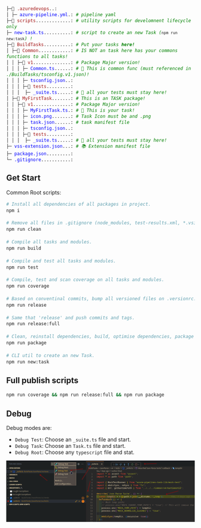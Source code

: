 
<pre class="language-filetree vscode-light">
<code>├─📁 <span class="hlft-string">.azuredevops</span>..: <span class="hlft-comment"> </span>
│ ├─ <span class="hlft-keyword">azure-pipeline.yml</span>.: <span class="hlft-comment"># pipeline yaml</span>
├─📁 <span class="hlft-string">scripts</span>.............: <span class="hlft-comment"># utility scripts for develomnent lifecycle only</span>
├─ <span class="hlft-keyword">new-task.ts</span>..........: <span class="hlft-comment"># script to create an new Task (</span><code>npm run new:task</code><span class="hlft-comment">) !</span>
├─📁 <span class="hlft-string">BuildTasks</span>..........: <span class="hlft-comment"># Put your tasks <span class="hlft-strong">here!</span></span>
│ ├─📁 <span class="hlft-string">Common</span>............: <span class="hlft-comment"># IS NOT an task here has your commons functions to all tasks!</span>
│ │ ├─📁 <span class="hlft-string">v1</span>..............: <span class="hlft-comment"># Package Major version!</span>
│ │ │ ├─ <span class="hlft-keyword">Common.ts</span>......: <span class="hlft-comment"># 🧰 This is common func (must referenced in ./BuildTasks/tsconfig.v1.json)!</span>
│ │ │ ├─ <span class="hlft-keyword">tsconfig.json</span>..: <span class="hlft-comment"> </span>
│ │ │ ├─📁 <span class="hlft-string">tests</span>.........: <span class="hlft-comment"> </span>
│ │ │  ├─ <span class="hlft-keyword">_suite.ts</span>.....: <span class="hlft-comment"># 🧪 all your tests must stay here!</span>
│ ├─📁 <span class="hlft-string">MyFirstTask</span>.......: <span class="hlft-comment"># This is an TASK package!</span>
│ │ ├─📁 <span class="hlft-string">v1</span>..............: <span class="hlft-comment"># Package Major version!</span>
│ │ │ ├─ <span class="hlft-keyword">MyFirstTask.ts</span>.: <span class="hlft-comment"># 🔨 This is your task!</span>
│ │ │ ├─ <span class="hlft-keyword">icon.png</span>.......: <span class="hlft-comment"># Task Icon must be and .png </span>
│ │ │ ├─ <span class="hlft-keyword">task.json</span>......: <span class="hlft-comment"># task manifest file</span>
│ │ │ ├─ <span class="hlft-keyword">tsconfig.json</span>..: <span class="hlft-comment"> </span>
│ │ │ ├─📁 <span class="hlft-string">tests</span>.........: <span class="hlft-comment"> </span>
│ │ │  ├─ <span class="hlft-keyword">_suite.ts</span>.....: <span class="hlft-comment"># 🧪 all your tests must stay here!</span>
├─ <span class="hlft-keyword">vss-extension.json</span>...: <span class="hlft-comment"># 📚 Extension manifest file</span>
├─ <span class="hlft-keyword">package.json</span>.........: <span class="hlft-comment"> </span>
└─ <span class="hlft-keyword">.gitignore</span>...........: <span class="hlft-comment"> </span>
</code></pre>



## Get Start

Common Root scripts:

```bash
# Install all dependencies of all packages in project.
npm i

# Remove all files in .gitignore (node_modules, test-results.xml, *.vsix...).
npm run clean

# Compile all tasks and modules.
npm run build

# Compile and test all tasks and modules.
npm run test

# Compile, test and scan coverage on all tasks and modules.
npm run coverage

# Based on conventinal commits, bump all versioned files on .versionrc.js.
npm run release

# Same that 'release' and push commits and tags.
npm run release:full

# Clean, reinstall dependencies, build, optimise dependencies, package vsix and reinstall all dependencies.
npm run package

# CLI util to create an new Task.
npm run new:task

```

## Full publish scripts
```bash
npm run coverage && npm run release:full && npm run package

```

## Debug

Debug modes are:
* `Debug Test`: Choose an `_suite.ts` file and start.
* `Debug Task`: Choose an `Task.ts` file and start.
* `Debug Root`: Choose any `typescript` file and stat.

![Alt text](docs/debug.png)



<style>

/*
https://raw.githubusercontent.com/isagalaev/highlight.js/master/src/styles/vs2015.css
*/
/*
 * Visual Studio 2015 dark style
 * Author: Nicolas LLOBERA <nllobera@gmail.com>
 */


.hlft-keyword,
.hlft-literal,
.hlft-symbol,
.hlft-name {
	color: #569CD6;
}
.hlft-link {
	color: #569CD6;
	text-decoration: underline;
}

.hlft-built_in,
.hlft-type {
	color: #4EC9B0;
}

.hlft-number,
.hlft-class {
	color: #B8D7A3;
}

.hlft-string,
.hlft-meta-string {
	color: #D69D85;
}

.hlft-regexp,
.hlft-template-tag {
	color: #9A5334;
}

.hlft-subst,
.hlft-function,
.hlft-title,
.hlft-params,
.hlft-formula {
	color: #DCDCDC;
}

.hlft-comment,
.hlft-quote {
	color: #57A64A;
	font-style: italic;
}

.hlft-doctag {
	color: #608B4E;
}

.hlft-meta,
.hlft-meta-keyword,
.hlft-tag {
	color: #9B9B9B;
}

.hlft-variable,
.hlft-template-variable {
	color: #BD63C5;
}

.hlft-attr,
.hlft-attribute,
.hlft-builtin-name {
	color: #9CDCFE;
}

.hlft-section {
	color: gold;
}

.hlft-emphasis {
	font-style: italic;
}

.hlft-strong {
	font-weight: bold;
}

/*.hlft-code {
	font-family:'Monospace';
}*/

.hlft-bullet,
.hlft-selector-tag,
.hlft-selector-id,
.hlft-selector-class,
.hlft-selector-attr,
.hlft-selector-pseudo {
	color: #D7BA7D;
}

.hlft-addition {
	background-color: var(--vscode-diffEditor-insertedTextBackground, rgba(155, 185, 85, 0.2));
	color: rgb(155, 185, 85);
	display: inline-block;
	width: 100%;
}

.hlft-deletion {
	background: var(--vscode-diffEditor-removedTextBackground, rgba(255, 0, 0, 0.2));
	color: rgb(255, 0, 0);
	display: inline-block;
	width: 100%;
}


/*
From https://raw.githubusercontent.com/isagalaev/highlight.js/master/src/styles/vs.css
*/
/*

Visual Studio-like style based on original C# coloring by Jason Diamond <jason@diamond.name>

*/

.vscode-light .hlft-function,
.vscode-light .hlft-params,
.vscode-light .hlft-number,
.vscode-light .hlft-class  {
	color: inherit;
}

.vscode-light .hlft-comment,
.vscode-light .hlft-quote,
.vscode-light .hlft-number,
.vscode-light .hlft-class,
.vscode-light .hlft-variable {
	color: #008000;
}

.vscode-light .hlft-keyword,
.vscode-light .hlft-selector-tag,
.vscode-light .hlft-name,
.vscode-light .hlft-tag {
	color: #00f;
}

.vscode-light .hlft-built_in,
.vscode-light .hlft-builtin-name {
	color: #007acc;
}

.vscode-light .hlft-string,
.vscode-light .hlft-section,
.vscode-light .hlft-attribute,
.vscode-light .hlft-literal,
.vscode-light .hlft-template-tag,
.vscode-light .hlft-template-variable,
.vscode-light .hlft-type {
	color: #a31515;
}

.vscode-light .hlft-selector-attr,
.vscode-light .hlft-selector-pseudo,
.vscode-light .hlft-meta,
.vscode-light .hlft-meta-keyword {
	color: #2b91af;
}

.vscode-light .hlft-title,
.vscode-light .hlft-doctag {
	color: #808080;
}

.vscode-light .hlft-attr {
	color: #f00;
}

.vscode-light .hlft-symbol,
.vscode-light .hlft-bullet,
.vscode-light .hlft-link {
	color: #00b0e8;
}


.vscode-light .hlft-emphasis {
	font-style: italic;
}

.vscode-light .hlft-strong {
	font-weight: bold;
}

</style>
